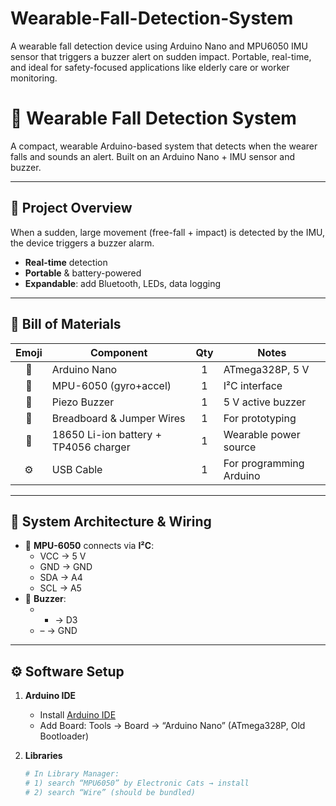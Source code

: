 # Wearable-Fall-Detection-System
A wearable fall detection device using Arduino Nano and MPU6050 IMU sensor that triggers a buzzer alert on sudden impact. Portable, real-time, and ideal for safety-focused applications like elderly care or worker monitoring.
# 🤖 Wearable Fall Detection System

A compact, wearable Arduino-based system that detects when the wearer falls and sounds an alert. Built on an Arduino Nano + IMU sensor and buzzer.  

---

## 🎯 Project Overview

When a sudden, large movement (free-fall + impact) is detected by the IMU, the device triggers a buzzer alarm.  
- **Real-time** detection  
- **Portable** & battery-powered  
- **Expandable**: add Bluetooth, LEDs, data logging

---

## 🧩 Bill of Materials

| Emoji | Component                | Qty | Notes                                  |
|:-----:|--------------------------|:---:|----------------------------------------|
| 📌    | Arduino Nano             | 1   | ATmega328P, 5 V                        |
| 🧲    | MPU-6050 (gyro+accel)    | 1   | I²C interface                         |
| 🔔    | Piezo Buzzer             | 1   | 5 V active buzzer                     |
| 🥽    | Breadboard & Jumper Wires| 1   | For prototyping                       |
| 🔋    | 18650 Li-ion battery + TP4056 charger | 1 | Wearable power source                 |
| ⚙️    | USB Cable                | 1   | For programming Arduino               |

---

## 📐 System Architecture & Wiring


- 🧩 **MPU-6050** connects via **I²C**:  
  - VCC → 5 V  
  - GND → GND  
  - SDA → A4  
  - SCL → A5  
- 🔔 **Buzzer**:  
  - + → D3  
  - – → GND  

---

## ⚙️ Software Setup

1. **Arduino IDE**  
   - Install [Arduino IDE](https://www.arduino.cc/en/software)  
   - Add Board: Tools → Board → “Arduino Nano” (ATmega328P, Old Bootloader)  

2. **Libraries**  
   ```bash
   # In Library Manager:
   # 1) search “MPU6050” by Electronic Cats → install
   # 2) search “Wire” (should be bundled)

